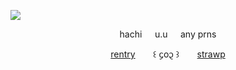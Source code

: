 ![](https://cdn.discordapp.com/attachments/1062717625764950068/1429108408224845875/vxvl.png?ex=68f4f06c&is=68f39eec&hm=9df3f27f2b7f5f466150bf8899719deca99732bb18ee99f9f5a0e2f42f5fcb29&)

<p align="center">hachi⠀⠀u.u⠀⠀any prns</p>

<p align="center">
  <a href="https://rentry.co/cipherites">rentry</a> ⠀⠀ ꒰ ᧔o᧓ ꒱ ⠀⠀
  <a href="https://cipherites.straw.page/">strawp</a>
</p>
